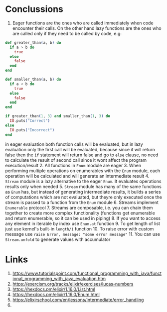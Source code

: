 # Conclussions
1. Eager functions are the ones who are called immediately when code encounter their calls. On the other hand lazy functions are the ones who are called only if they need to be called by code, e.g:
```elixir
def greater_than(a, b) do
  if a > b do
    true
  else
    false
  end
end

def smaller_than(a, b) do
  if a < b do
    true
  else
    false
  end
end

if greater_than(1, 3) and smaller_than(1, 3) do
  IO.puts("Correct")
else
  IO.puts("Incorrect")
end
```
in eager evaluation both function calls will be evaluated, but in lazy evaluation only the first call will be evaluated, because since it will return false then the `if` statement will return false and go to `else` clause, no need to calculate the result of second call since it wont affect the program execution/result
2. All functions in `Enum` module are eager
3. When performing multiple operations on enumerables with the `Enum` module, each operation will be calculated and will generate an intermediate result
4. `Stream` module is a lazy alternative to the eager `Enum`. It evaluates operations results only when needed
5. `Stream` module has many of the same functions as `Enum` has, but instead of generating intermediate results, it builds a series of computations which are not evaluated, but theyre only executed once the stream is passed to a function from the `Enum` module
6. Streams implement `Enumerable` protocol 
7. Streams are composable, i.e. you can chain them together to create more complex functionality (functions get enumerable and return enumerable, so it can be used in piping)
8. If you want to access any element in iterable by index use `Enum.at` function
9. To get length of list just use kernel's built-in `length/1` function
10. To raise error with custom message use `raise Error, message: "some error message"`
11. You can use `Stream.unfold` to generate values with accumulator


# Links
1. https://www.tutorialspoint.com/functional_programming_with_java/functional_programming_with_java_evaluation.htm
2. https://exercism.org/tracks/elixir/exercises/lucas-numbers
3. https://hexdocs.pm/elixir/1.16.0/List.html
4. https://hexdocs.pm/elixir/1.16.0/Enum.html
5. https://elixirschool.com/en/lessons/intermediate/error_handling
6. 